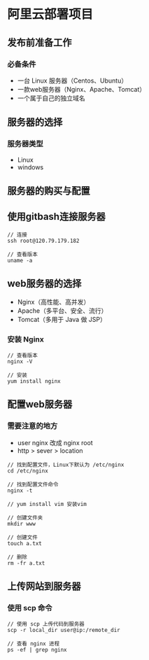 # 阿里云部署项目

## 发布前准备工作

### 必备条件

* 一台 Linux 服务器（Centos、Ubuntu）
* 一款web服务器（Nginx、Apache、Tomcat）
* 一个属于自己的独立域名

## 服务器的选择

### 服务器类型

* Linux
* windows

## 服务器的购买与配置

## 使用gitbash连接服务器

```
// 连接
ssh root@120.79.179.182

// 查看版本
uname -a
```

## web服务器的选择
* Nginx（高性能、高并发）
* Apache（多平台、安全、流行）
* Tomcat（多用于 Java 做 JSP）

### 安装 Nginx

```
// 查看版本
nginx -V

// 安装
yum install nginx
```

## 配置web服务器

### 需要注意的地方

* user nginx 改成 nginx root
* http > sever > location

```
// 找到配置文件，Linux下默认为 /etc/nginx
cd /etc/nginx

// 找到配置文件命令
nginx -t

// yum install vim 安装vim

// 创建文件夹
mkdir www

// 创建文件
touch a.txt

// 删除
rm -fr a.txt
```

## 上传网站到服务器

### 使用 scp 命令

```
// 使用 scp 上传代码到服务器
scp -r local_dir user@ip:/remote_dir

// 查看 nginx 进程
ps -ef | grep nginx
```

